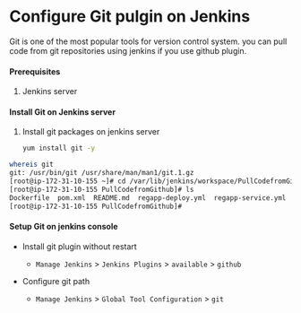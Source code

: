 # Configure Git pulgin on Jenkins
Git is one of the most popular tools for version control system. you can pull code from git repositories using jenkins if you use github plugin. 


#### Prerequisites
1. Jenkins server 

#### Install Git on Jenkins server
1. Install git packages on jenkins server
   ```sh
   yum install git -y
   ```
 ```sh
 whereis git
git: /usr/bin/git /usr/share/man/man1/git.1.gz
[root@ip-172-31-10-155 ~]# cd /var/lib/jenkins/workspace/PullCodefromGithub
[root@ip-172-31-10-155 PullCodefromGithub]# ls
Dockerfile  pom.xml  README.md  regapp-deploy.yml  regapp-service.yml  server  webapp
[root@ip-172-31-10-155 PullCodefromGithub]#


```
#### Setup Git on jenkins console
- Install git plugin without restart  
  - `Manage Jenkins` > `Jenkins Plugins` > `available` > `github`

- Configure git path
  - `Manage Jenkins` > `Global Tool Configuration` > `git`

